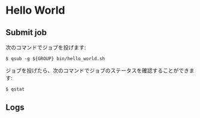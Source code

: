 # Hello World

## Submit job

次のコマンドでジョブを投げます:

```shell script
$ qsub -g ${GROUP} bin/hello_world.sh
```

ジョブを投げたら、次のコマンドでジョブのステータスを確認することができます:

```shell script
$ qstat
```

## Logs


